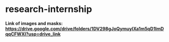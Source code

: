 # research-internship

#### Link of images and masks: https://drive.google.com/drive/folders/1DV298gJoQymuyIXa1m5qD1ImDqqCFWXl?usp=drive_link

